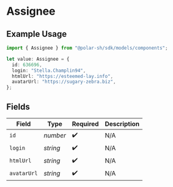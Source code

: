 # Assignee

## Example Usage

```typescript
import { Assignee } from "@polar-sh/sdk/models/components";

let value: Assignee = {
  id: 636696,
  login: "Stella.Champlin94",
  htmlUrl: "https://esteemed-lay.info",
  avatarUrl: "https://sugary-zebra.biz",
};
```

## Fields

| Field              | Type               | Required           | Description        |
| ------------------ | ------------------ | ------------------ | ------------------ |
| `id`               | *number*           | :heavy_check_mark: | N/A                |
| `login`            | *string*           | :heavy_check_mark: | N/A                |
| `htmlUrl`          | *string*           | :heavy_check_mark: | N/A                |
| `avatarUrl`        | *string*           | :heavy_check_mark: | N/A                |